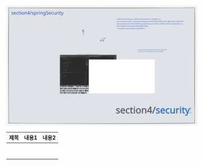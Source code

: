 ---
---

![](../img/springSecurity.excalidraw.svg)

|제목|내용1|내용2|
|---|---|---|
||||
||||
||||
||||
||||
||||
||||
||||
